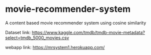 # movie-recommender-system
A content based movie recommender system using cosine similarity

Dataset link: https://www.kaggle.com/tmdb/tmdb-movie-metadata?select=tmdb_5000_movies.csv

webapp link: https://mrsystem1.herokuapp.com/ 
